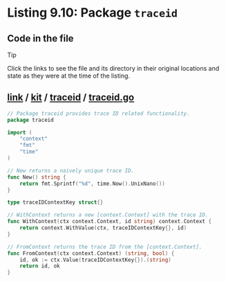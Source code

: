 # Listing 9.10: Package `traceid`

## Code in the file

> [!TIP]
> Click the links to see the file and its directory in their original locations and state as they were at the time of the listing.

## [link](https://github.com/inancgumus/gobyexample/blob/a19a07a5f4c3ab1424a052572b12741e5dba329c/link) / [kit](https://github.com/inancgumus/gobyexample/blob/a19a07a5f4c3ab1424a052572b12741e5dba329c/link/kit) / [traceid](https://github.com/inancgumus/gobyexample/blob/a19a07a5f4c3ab1424a052572b12741e5dba329c/link/kit/traceid) / [traceid.go](https://github.com/inancgumus/gobyexample/blob/a19a07a5f4c3ab1424a052572b12741e5dba329c/link/kit/traceid/traceid.go)

```go
// Package traceid provides trace ID related functionality.
package traceid

import (
	"context"
	"fmt"
	"time"
)

// New returns a naively unique trace ID.
func New() string {
	return fmt.Sprintf("%d", time.Now().UnixNano())
}

type traceIDContextKey struct{}

// WithContext returns a new [context.Context] with the trace ID.
func WithContext(ctx context.Context, id string) context.Context {
	return context.WithValue(ctx, traceIDContextKey{}, id)
}

// FromContext returns the trace ID from the [context.Context].
func FromContext(ctx context.Context) (string, bool) {
	id, ok := ctx.Value(traceIDContextKey{}).(string)
	return id, ok
}
```

